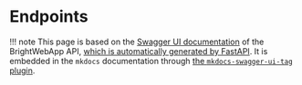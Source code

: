 # Endpoints

!!! note
    This page is based on the [Swagger UI documentation](https://swagger.io) of the BrightWebApp API, [which is automatically generated by FastAPI](https://fastapi.tiangolo.com/#interactive-api-docs). It is embedded in the `mkdocs` documentation through [the `mkdocs-swagger-ui-tag` plugin](https://github.com/blueswen/mkdocs-swagger-ui-tag).

<swagger-ui src="endpoints.json"/>